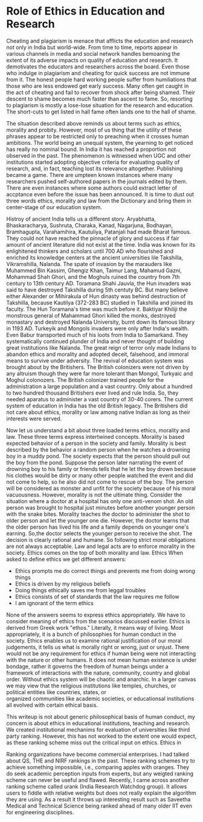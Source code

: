 # Role of Ethics in Education and Research

Cheating and plagiarism is menace that afflicts the education and research not only in India but world-wide. From time to time, reports appear in various channels
in media and social network handles bemoaning the extent of its adverse impacts on quality of education and research. It demotivates the educators and researchers across the board. Even those who
indulge in plagiarism and cheating for quick success are not immune from it. The honest people hard working people suffer from humiliations that those
who are less endowed get early success. Many often get caught in the act of cheating and fail to recover
from shock after being shamed. Their descent to shame becomes much faster than ascent to fame. So, resorting to plagiarism is mostly a lose-lose situation
for the research and education. The short-cuts to get listed in hall fame often lands one
to the hall of shame. 

The situation described above reminds us about terms such as ethics, morality and probity. However,  most of us thing that the utility of these phrases appear to be restricted only
to preaching when it crosses human ambitions. The world being an unequal system, the yearning to get noticed has really no 
nominal bound. In India it has reached a proportion not observed in the past. The phenomenon is witnessed when UGC and other institutions started
adopting objective criteria for evaluating quality of research, and, in fact, teaching lost its relevance altogether. Publishing became a game. There are umpteen known instances
where many researchers pushed self-authored papers in the journals edited by them. There are even instances where some authors could extract letter of 
accptance even before the issue has been announced. It is time to dust out three words ethics, morality and law
from the Dictionary and bring them in center-stage of our education system. 

Histroy of ancient India tells us a different story. Aryabhatta, Bhaskaracharya, Sushruta, Charaka, Kanad, Nagarjuna, Bodhayan, Bramhagupta, 
Varahamihira, Kautuliya, Patanjali had made Bharat famous. They could not have reached the pinnacle of
glory and success if fair amount of ancient literature did not exist at the time. India was known for its enlighitened thinkers and scholars until 700 AD who flourished
and enriched its knowledge centers at the ancient universities lile Takshilla, Vikramshilla, Nalanda. The spate of invasion by the marauders like Muhammed Bin Kassim, Ghengiz Khan, Taimur 
Lang,  Mahamud Gazni, Mohammad Shah Ghori, and the Moghuls ruined the country from 7th century to 13th century AD. Toramana Shahi Jauvla, the Hun
invaders was said to have destroyed Takshilla during 5th centuty BC. But many believe either Alexander or Mihirakula of Hun dinasty was behind 
destruction of Takshilla, because Kautilya (372-283 BC) studied in Takshilla and joined its faculty. The Hun Toramana's time was much before it. 
Baktiyar Khiliji the monstrous general of Mahammad Ghori killed the monks, destroyed monastary and destroyed Nalanda University, burnt down
its famous library in 1193 AD. Turkeyik and Mongols invaders were only after India's wealth. 
Even Babur transported much of his loots from India to Samarkand. They systematically continued plunder of India and never thought of building
great institutions like Nalanda. The great reign of terror only made Indians to abandon ethics and morality and adopted deceit, falsehood, and immoral means to survive under adversity. 
The revival of education system was brought about by the Britishers. The British colonizers were not driven by any altruism though they were far more tolerant than 
Mongol, Turkyaic and Moghul colonozers. The British colonizer trained people for the administration a large population and a vast country. Only about a hundred to two hundred thousand Britishers ever lived and rule India. So, they needed aparatus to administer a vast country of 30-40 corers. The current 
system of education in India has the old British legacy. The Britishers did not care about ethics, morality or law among native Indian
as long as their interests were served. 

Now let us understand a bit about three loaded terms ethics, morality and law. These three terms express intertwined concepts. Morality is based
expected behavior of a person in the society and family. Morality is best described by the behavior a random person when he watches a drowning boy in 
a muddy pond. The society expects that the person should pull out the boy from the pond.  Suppose the person later narrating the event of 
drowning boy to his family or friends tells that he let the boy drown because his clothes would be dirty or many other people watched the event
and did not come to help, so he also did not come to rescue of the boy. The person will be considered as monster and unfit for the society 
because of his moral vacuousness. However, morality is not the ultimate thing. Consider the situation where a doctor at a hospital has only 
one anti-venom shot. An old person was brought to hospital just minutes before another younger person with the snake bites. Morality teaches
the doctor to administer the shot to older person and let the younger one die. However, the doctor learns that the older person has lived his
life and a family depends on younger one's earning. So,the doctor selects the younger person to receive the shot. The decision is clearly
rational and humane. So following strict moral obligations are not always acceptable. Law and legal acts are to enforce morality in the society.
Ethics comes on the top of both morality and law. Ethics When asked to define ethics we get different answers:

  - Ethics prompts me do correct things and prevents me from doing wrong things
  - Ethics is driven by my religious beliefs
  - Doing things ethically saves me from leggal troubles
  - Ethics consists of set of standards that the law requires me follow
  - I am ignorant of the term ethics

None of the answers seems to express ethics appropriately. We have to consider meaning of ethics from the scenarios discussed earlier. 
Ethics is derived from Greek work "ethos." Literally, it means way of living. Most appropriately,
it is a bunch of philosophies for human conduct in the society. Ethics enables us to examine rational 
justification of our moral judgements, it tells us what is morally right or wrong, just or unjust. There would not be any requirement for ethics 
if human being were not interacting with the nature or other humans.
It does not mean human existence is under bondage, rather it governs the freedom of human beings 
under a framework of interactions with the nature, community, country and global order. 
Without ethics system will be chaotic and anarchic. In a larger canvas we may view that the religious institutions like temples, churches, or political entities like countries, states, or  
organized communities like academic societies, or educationsal institutions all evolved with 
certain ethical basis. 

This writeup is not about generic philosophical basis of human conduct, my concern is about ethics in educational institutions, teaching 
and research. We created institutional mechanims for evaluation of universities like third party ranking. However, this has not
worked to the extent one would expect, as these ranking scheme miss out the critical input on ethics. Ethics in 



Ranking organizations have become commercial enterprises. I had talked about QS, THE and
NIRF rankings in the past. These ranking schemes try to achieve something impossible, i.e., comparing apples with oranges. They
do seek academic perception inputs from experts, but any weigted ranking scheme can never be useful and flawed. Recently, I came
across another ranking scheme called urank (India Research Watchdog group). It allows users to fiddle with relative weights but 
does not really explain the algorithm they are using. As a result it throws up interesting result such as Saveetha Medical and 
Technical Science being ranked ahead of many older IIT even for engineering disciplines. 

